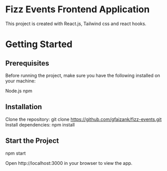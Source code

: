 # Fizz Events Frontend Application

This project is created with React.js, Tailwind css and react hooks.

# Getting Started

## Prerequisites

Before running the project, make sure you have the following installed on your machine:

Node.js
npm 

## Installation

Clone the repository:
git clone https://github.com/gfaizank/fizz-events.git
Install dependencies:
npm install



## Start the Project
npm start

Open http://localhost:3000 in your browser to view the app.
